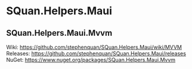 # SQuan.Helpers.Maui

## SQuan.Helpers.Maui.Mvvm

Wiki: https://github.com/stephenquan/SQuan.Helpers.Maui/wiki/MVVM
Releases: https://github.com/stephenquan/SQuan.Helpers.Maui/releases
NuGet: https://www.nuget.org/packages/SQuan.Helpers.Maui.Mvvm
